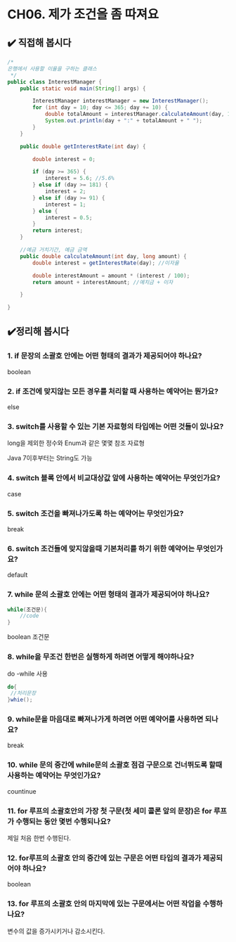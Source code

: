 # CH06. 제가 조건을 좀 따져요

## ✔️ 직접해 봅시다

```java
/*
은행에서 사용할 이율을 구하는 클래스
 */
public class InterestManager {
    public static void main(String[] args) {

        InterestManager interestManager = new InterestManager();
        for (int day = 10; day <= 365; day += 10) {
            double totalAmount = interestManager.calculateAmount(day, 1000000L);
            System.out.println(day + ":" + totalAmount + " ");
        }
    }

    public double getInterestRate(int day) {

        double interest = 0;

        if (day >= 365) {
            interest = 5.6; //5.6%
        } else if (day >= 181) {
            interest = 2;
        } else if (day >= 91) {
            interest = 1;
        } else {
            interest = 0.5;
        }
        return interest;
    }

    //예금 거치기간, 예금 금액
    public double calculateAmount(int day, long amount) {
        double interest = getInterestRate(day); //이자율

        double interestAmount = amount * (interest / 100);
        return amount + interestAmount; //예치금 + 이자

    }

}
```

## ✔️정리해 봅시다

### 1. if 문장의 소괄호 안에는 어떤 형태의 결과가 제공되어야 하나요?

boolean

### 2. if 조건에 맞지않는 모든 경우를 처리할 때 사용하는 예약어는 뭔가요?

else

### 3. switch를 사용할 수 있는 기본 자료형의 타입에는 어떤 것들이 있나요?

long을 제외한 정수와 Enum과 같은 몇몇 참조 자료형

Java 7이후부터는 String도 가능

### 4. switch 블록 안에서 비교대상값 앞에 사용하는 예약어는 무엇인가요?

case

### 5. switch 조건을 빠져나가도록 하는 예약어는 무엇인가요?

break

### 6. switch 조건들에 맞지않을때 기본처리를 하기 위한 예약어는 무엇인가요?

default

### 7. while 문의 소괄호 안에는 어떤 형태의 결과가 제공되어야 하나요?

```java
while(조건문){
	//code
}
```

boolean 조건문

### 8. while을 무조건 한번은 실행하게 하려면 어떻게 해야하나요?

do -while 사용

```java
do{
 //처리문장
}whie();
```

### 9. while문을 마음대로 빠져나가게 하려면 어떤 예약어를 사용하면 되나요?

break

### 10. while 문의 중간에 while문의 소괄호 점검 구문으로 건너뛰도록 할때 사용하는 예약어는 무엇인가요?

countinue

### 11. for 루프의 소괄호안의 가장 첫 구문(첫 세미 콜론 앞의 문장)은 for 루프가 수행되는 동안 몇번 수행되나요?

제일 처음 한번 수행된다.

### 12. for루프의 소괄호 안의 중간에 있는 구문은 어떤 타입의 결과가 제공되어야 하나요?

boolean

### 13. for 루프의 소괄호 안의 마지막에 있는 구문에서는 어떤 작업을 수행하나요?

변수의 값을 증가시키거나 감소시킨다.